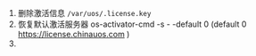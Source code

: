 1. 删除激活信息 `/var/uos/.license.key`
1. 恢复默认激活服务器 os-activator-cmd -s - -default 0 (default 0 https://license.chinauos.com )
1. 